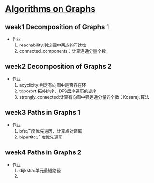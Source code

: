 # [Algorithms on Graphs](https://www.coursera.org/learn/algorithms-on-graphs/home/welcome)

## week1 Decomposition of Graphs 1

* 作业
  1. reachability:判定图中两点的可达性
  2. connected_components：计算连通分量个数

## week2 Decomposition of Graphs 2

* 作业
  1. acyclicity:判定有向图中是否存在环
  2. toposort:拓扑排序，DFS后序遍历的逆序
  3. strongly_connected:计算有向图中强连通分量的个数：Kosaraju算法

## week3 Paths in Graphs 1

* 作业
  1. bfs:广度优先遍历，计算点对距离
  2. bipartite:广度优先遍历

## week4 Paths in Graphs 2

* 作业
  1. dijkstra:单元最短路径
  2.
